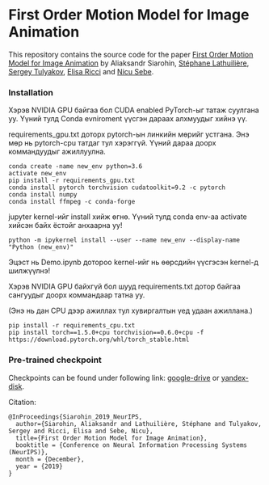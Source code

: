 # First Order Motion Model for Image Animation

This repository contains the source code for the paper [First Order Motion Model for Image Animation](https://papers.nips.cc/paper/8935-first-order-motion-model-for-image-animation) by Aliaksandr Siarohin, [Stéphane Lathuilière](http://stelat.eu), [Sergey Tulyakov](http://stulyakov.com), [Elisa Ricci](http://elisaricci.eu/) and [Nicu Sebe](http://disi.unitn.it/~sebe/). 

### Installation
Хэрэв NVIDIA GPU байгаа бол CUDA enabled PyTorch-ыг татаж суулгана уу.
Үүний тулд Conda evniroment үүсгэн дараах алхмуудыг хийнэ үү.

requirements_gpu.txt доторх pytorch-ын линкийн мөрийг устгана. Энэ мөр нь pytorch-cpu татдаг тул хэрэггүй.
Үүний дараа доорх коммандуудыг ажиллуулна.
```console
conda create -name new_env python=3.6
activate new_env
pip install -r requirements_gpu.txt
conda install pytorch torchvision cudatoolkit=9.2 -c pytorch
conda install numpy
conda install ffmpeg -c conda-forge
```

jupyter kernel-ийг install хийж өгнө. Үүний тулд conda env-аа activate хийсэн байх ёстойг анхаарна уу!
```
python -m ipykernel install --user --name new_env --display-name "Python (new_env)"
```

Эцэст нь Demo.ipynb дотороо kernel-ийг нь өөрсдийн үүсгэсэн kernel-д шилжүүлнэ!

Хэрэв NVIDIA GPU байхгүй бол шууд requirements.txt дотор байгаа сангуудыг доорх коммандаар татна уу.

(Энэ нь дан CPU дээр ажиллах тул хувиргалтын үед удаан ажиллана.)
```
pip install -r requirements_cpu.txt
pip install torch==1.5.0+cpu torchvision==0.6.0+cpu -f https://download.pytorch.org/whl/torch_stable.html
```


### Pre-trained checkpoint
Checkpoints can be found under following link: [google-drive](https://drive.google.com/open?id=1PyQJmkdCsAkOYwUyaj_l-l0as-iLDgeH) or [yandex-disk](https://yadi.sk/d/lEw8uRm140L_eQ).

Citation:

```
@InProceedings{Siarohin_2019_NeurIPS,
  author={Siarohin, Aliaksandr and Lathuilière, Stéphane and Tulyakov, Sergey and Ricci, Elisa and Sebe, Nicu},
  title={First Order Motion Model for Image Animation},
  booktitle = {Conference on Neural Information Processing Systems (NeurIPS)},
  month = {December},
  year = {2019}
}
```
